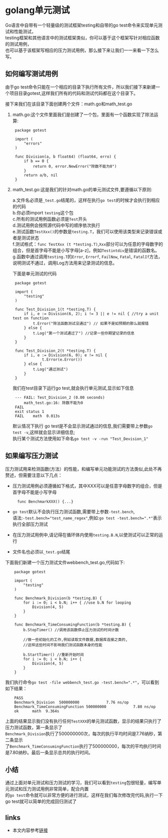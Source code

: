# golang单元测试

Go语言中自带有一个轻量级的测试框架testing和自带的go test命令来实现单元测试和性能测试，  
testing框架和其他语言中的测试框架类似，你可以基于这个框架写针对相应函数的测试用例，  
也可以基于该框架写相应的压力测试用例，那么接下来让我们一一来看一下怎么写。


## 如何编写测试用例
由于go test命令只能在一个相应的目录下执行所有文件，所以我们接下来新建一个项目目录gotest,这样我们所有的代码和测试代码都在这个目录下。

接下来我们在该目录下面创建两个文件：math.go和math_test.go

1. math.go:这个文件里面我们是创建了一个包，里面有一个函数实现了除法运算:
    
        package gotest
        
        import (
            "errors"
        )
        
        func Division(a, b float64) (float64, erro) {
            if b == 0 {
                return 0, error.NewError("除数不能为0")
            }
            return a/b, nil
        }
    
2. math_test.go:这是我们的针对math.go的单元测试文件,要遵循以下原则:
    
    
    a.文件名必须是`_test.go`结尾的，这样在执行`go test`的时候才会执行到相应的代码  
    b.你必须import `testing`这个包  
    c.所有的测试用例函数必须是`Test`开头  
    d.测试用例会按照源代码中写的顺序依次执行  
    e.测试函数`TestXxx()`的参数是`testing.T`，我们可以使用该类型来记录错误或者是测试状态  
    f.测试格式：`func TestXxx (t *testing.T)`,`Xxx`部分可以为任意的字母数字的组合，但是首字母不能是小写字母[a-z]，例如`Testintdiv`是错误的函数名。  
    g.函数中通过调用`testing.T`的`Error`, `Errorf`, `FailNow`, `Fatal`, `FatalIf`方法，说明测试不通过，调用Log方法用来记录测试的信息。  
     
    下面是单元测试的代码
    
        package gotest
        
        import (
            "testing"
        )
        
        func Test_Division_1(t *testing.T) {
            if i, e := Division(6, 2); i != 3 || e != nil { //try a unit test on function
                t.Error("除法函数测试没通过") // 如果不是如预期的那么就报错
            } else {
                t.Log("第一个测试通过了") //记录一些你期望记录的信息
            }
        }
        
        func Test_Division_2(t *testing.T) {
            if i, e := Division(6, 0); e != nil {
                    t.Error(e.Error())
            } else {
                t.Log("通过测试")
            }
        }

    我们在test目录下运行go test,就会执行单元测试,显示如下信息
	    
        --- FAIL: Test_Division_2 (0.00 seconds)
            math_test.go:16: 除数不能为0
        FAIL
        exit status 1
        FAIL    math  0.013s
            
    默认情况下执行 go test是不会显示测试通过的信息,我们需要带上参数`go test -v`,这样就会显示详细信息;  
    执行某个测试方法使用如下命名`go test -v -run "Test_Devision_1"`
    
## 如果编写压力测试
压力测试用来检测函数(方法）的性能，和编写单元功能测试的方法类似,此处不再赘述，但需要注意以下几点：

* 压力测试用例必须遵循如下格式，其中XXX可以是任意字母数字的组合，但是首字母不能是小写字母

        func BenchmarkXXX() {...}
* `go test`默认不会执行压力测试函数,需要带上参数`-test.bench`,  
    语法:`-test.bench="test_name_regex"`,例如:`go test -test.bench=".*"`表示执行全部压力测试
* 在压力测试用例中,请记得在循环体内使用`testing.B.N`,以使测试可以正常的运行
* 文件名也必须以`_test.go`结尾  

下面我们新建一个压力测试文件webbench_test.go,代码如下:
        
        package gotest
        
        import (
            "testing"
        )
        
        func Benchmark_Division(b *testing.B) {
            for i := 0; i < b.N; i++ { //use b.N for looping 
                Division(4, 5)
            }
        }
        
        func Benchmark_TimeConsumingFunction(b *testing.B) {
            b.StopTimer() //调用该函数停止压力测试的时间计数
        
            //做一些初始化的工作,例如读取文件数据,数据库连接之类的,
            //这样这些时间不影响我们测试函数本身的性能
        
            b.StartTimer() //重新开始时间
            for i := 0; i < b.N; i++ {
                Division(4, 5)
            }
        }
我们执行命令`go test -file webbench_test.go -test.bench=".*"`，可以看到如下结果：
        
        PASS
        Benchmark_Division  500000000            7.76 ns/op
        Benchmark_TimeConsumingFunction 500000000            7.80 ns/op
        ok      math  9.364s  

上面的结果显示我们没有执行任何`TestXXX`的单元测试函数，显示的结果只执行了压力测试函数，第一条显示了  
`Benchmark_Division`执行了500000000次，每次的执行平均时间是7.76纳秒，第二条显示  
了`Benchmark_TimeConsumingFunction`执行了500000000，每次的平均执行时间是7.80纳秒。最后一条显示总共的执行时间。

## 小结
通过上面对单元测试和压力测试的学习，我们可以看到`testing`包很轻量，编写单元测试和压力测试用例非常简单，配合内置  
的`go test`命令就可以非常方便的进行测试，这样在我们每次修改完代码,执行一下go test就可以简单的完成回归测试了  

## links
* 本文内容参考[链接](https://github.com/astaxie/build-web-application-with-golang/blob/master/zh/11.3.md)

